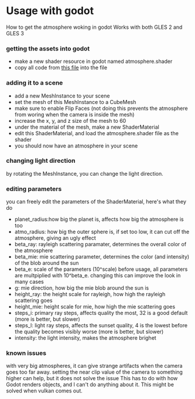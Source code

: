 # Usage with godot
How to get the atmosphere woking in godot
Works with both GLES 2 and GLES 3

### getting the assets into godot
- make a new shader resource in godot named atmosphere.shader
- copy all code from [this file](godot/shader/atmosphere.shader) into the file

### adding it to a scene
- add a new MeshInstance to your scene
- set the mesh of this MeshInstance to a CubeMesh
- make sure to enable Flip Faces (not doing this prevents the atmosphere from woring when the camera is inside the mesh)
- increase the x, y, and z size of the mesh to 60
- under the material of the mesh, make a new ShaderMaterial
- edit this ShaderMaterial, and load the atmosphere.shader file as the shader
- you should now have an atmosphere in your scene

### changing light direction
by rotating the MeshInstance, you can change the light direction.

### editing parameters
you can freely edit the parameters of the ShaderMaterial, here's what they do
- planet_radius:how big the planet is, affects how big the atmosphere is too
- atmo_radius: 	 how big the outer sphere is, if set too low, it can cut off the atmosphere, giving an ugly effect
- beta_ray:      rayleigh scattering paramater, determines the overall color of the atmosphere
- beta_mie:      mie scattering parameter, determines the color (and intensity) of the blob around the sun
- beta_e:        scale of the parameters (10^scale) before usage, all parameters are multpiplied with 10^beta_e. changing this can improve the look in many cases
- g:             mie direction, how big the mie blob around the sun is
- height_ray:    the height scale for rayleigh, how high the rayleigh scattering goes
- height_mie:    height scale for mie, how high the mie scattering goes
- steps_i:       primary ray steps, affects quality the most, 32 is a good default (more is better, but slower)
- steps_l:       light ray steps, affects the sunset quality, 4 is the lowest before the quality becomes visibly worse (more is better, but slower)
- intensity:     the light intensity, makes the atmosphere brighet

### known issues
with very big atmospheres, it can give strange artifacts when the camera goes too far away. 
setting the near clip value of the camera to something higher can help, but it does not solve the issue
This has to do with how Godot renders objects, and I can't do anything about it.
This might be solved when vulkan comes out.
